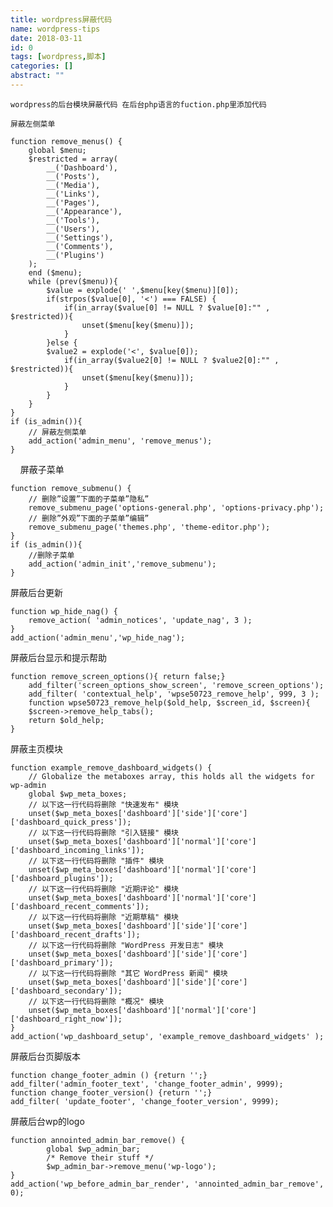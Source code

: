 ```yaml
---
title: wordpress屏蔽代码
name: wordpress-tips
date: 2018-03-11
id: 0
tags: [wordpress,脚本]
categories: []
abstract: ""
---
```



`wordpress的后台模块屏蔽代码 在后台php语言的fuction.php里添加代码`

`屏蔽左侧菜单`<!--more-->

    function remove_menus() {
        global $menu;
        $restricted = array(
            __('Dashboard'),
            __('Posts'),
            __('Media'),
            __('Links'),
            __('Pages'),
            __('Appearance'),
            __('Tools'),
            __('Users'),
            __('Settings'),
            __('Comments'),
            __('Plugins')
        );
        end ($menu);
        while (prev($menu)){
            $value = explode(' ',$menu[key($menu)][0]);
            if(strpos($value[0], '<') === FALSE) {
                if(in_array($value[0] != NULL ? $value[0]:"" , $restricted)){
                    unset($menu[key($menu)]);
                }
            }else {
            $value2 = explode('<', $value[0]);
                if(in_array($value2[0] != NULL ? $value2[0]:"" , $restricted)){
                    unset($menu[key($menu)]);
                }
            }
        }
    }
    if (is_admin()){
        // 屏蔽左侧菜单
        add_action('admin_menu', 'remove_menus');
    }

    屏蔽子菜单

    function remove_submenu() {
        // 删除”设置”下面的子菜单”隐私”
        remove_submenu_page('options-general.php', 'options-privacy.php');
        // 删除”外观”下面的子菜单”编辑”
        remove_submenu_page('themes.php', 'theme-editor.php');
    }
    if (is_admin()){
        //删除子菜单
        add_action('admin_init','remove_submenu');
    }

屏蔽后台更新

    function wp_hide_nag() {
        remove_action( 'admin_notices', 'update_nag', 3 );
    }
    add_action('admin_menu','wp_hide_nag');

屏蔽后台显示和提示帮助

    function remove_screen_options(){ return false;}
        add_filter('screen_options_show_screen', 'remove_screen_options');
        add_filter( 'contextual_help', 'wpse50723_remove_help', 999, 3 );
        function wpse50723_remove_help($old_help, $screen_id, $screen){
        $screen->remove_help_tabs();
        return $old_help;
    }

屏蔽主页模块

    function example_remove_dashboard_widgets() {
        // Globalize the metaboxes array, this holds all the widgets for wp-admin
        global $wp_meta_boxes;
        // 以下这一行代码将删除 "快速发布" 模块
        unset($wp_meta_boxes['dashboard']['side']['core']['dashboard_quick_press']);
        // 以下这一行代码将删除 "引入链接" 模块
        unset($wp_meta_boxes['dashboard']['normal']['core']['dashboard_incoming_links']);
        // 以下这一行代码将删除 "插件" 模块
        unset($wp_meta_boxes['dashboard']['normal']['core']['dashboard_plugins']);
        // 以下这一行代码将删除 "近期评论" 模块
        unset($wp_meta_boxes['dashboard']['normal']['core']['dashboard_recent_comments']);
        // 以下这一行代码将删除 "近期草稿" 模块
        unset($wp_meta_boxes['dashboard']['side']['core']['dashboard_recent_drafts']);
        // 以下这一行代码将删除 "WordPress 开发日志" 模块
        unset($wp_meta_boxes['dashboard']['side']['core']['dashboard_primary']);
        // 以下这一行代码将删除 "其它 WordPress 新闻" 模块
        unset($wp_meta_boxes['dashboard']['side']['core']['dashboard_secondary']);
        // 以下这一行代码将删除 "概况" 模块
        unset($wp_meta_boxes['dashboard']['normal']['core']['dashboard_right_now']);
    }
    add_action('wp_dashboard_setup', 'example_remove_dashboard_widgets' );

屏蔽后台页脚版本

    function change_footer_admin () {return '';}
    add_filter('admin_footer_text', 'change_footer_admin', 9999);
    function change_footer_version() {return '';}
    add_filter( 'update_footer', 'change_footer_version', 9999);

屏蔽后台wp的logo

    function annointed_admin_bar_remove() {
            global $wp_admin_bar;
            /* Remove their stuff */
            $wp_admin_bar->remove_menu('wp-logo');
    }
    add_action('wp_before_admin_bar_render', 'annointed_admin_bar_remove', 0);